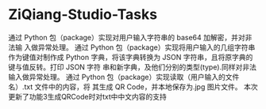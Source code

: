 # ZiQiang-Studio-Tasks
通过 Python 包（package）实现对用户输入字符串的 base64 加解密，并对非法输 入做异常处理。
通过 Python 包（package）实现将用户输入的几组字符串作为键值对制作成 Python 字典，将该字典转换为 JSON 字符串，且将原字典的键与值反转。打印 JSON 字符 串和新字典，及他们分别的类型(type).同样对非法输入做异常处理。
通过 Python 包（package）实现读取（用户输入的文件名）.txt 文件中的内容，将 其生成 QR Code，并本地保存为.jpg 图片文件。
本次更新了功能3生成QRCode时对txt中中文内容的支持
